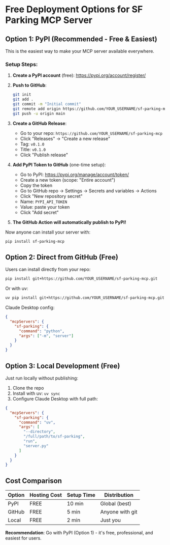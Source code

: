 # Free Deployment Options for SF Parking MCP Server

## Option 1: PyPI (Recommended - Free & Easiest)

This is the easiest way to make your MCP server available everywhere.

### Setup Steps:

1. **Create a PyPI account** (free): https://pypi.org/account/register/

2. **Push to GitHub**:
   ```bash
   git init
   git add .
   git commit -m "Initial commit"
   git remote add origin https://github.com/YOUR_USERNAME/sf-parking-mcp.git
   git push -u origin main
   ```

3. **Create a GitHub Release**:
   - Go to your repo: `https://github.com/YOUR_USERNAME/sf-parking-mcp`
   - Click "Releases" → "Create a new release"
   - Tag: `v0.1.0`
   - Title: `v0.1.0`
   - Click "Publish release"

4. **Add PyPI Token to GitHub** (one-time setup):
   - Go to PyPI: https://pypi.org/manage/account/token/
   - Create a new token (scope: "Entire account")
   - Copy the token
   - Go to GitHub repo → Settings → Secrets and variables → Actions
   - Click "New repository secret"
   - Name: `PYPI_API_TOKEN`
   - Value: paste your token
   - Click "Add secret"

5. **The GitHub Action will automatically publish to PyPI!**

Now anyone can install your server with:
```bash
pip install sf-parking-mcp
```

## Option 2: Direct from GitHub (Free)

Users can install directly from your repo:

```bash
pip install git+https://github.com/YOUR_USERNAME/sf-parking-mcp.git
```

Or with uv:
```bash
uv pip install git+https://github.com/YOUR_USERNAME/sf-parking-mcp.git
```

Claude Desktop config:
```json
{
  "mcpServers": {
    "sf-parking": {
      "command": "python",
      "args": ["-m", "server"]
    }
  }
}
```

## Option 3: Local Development (Free)

Just run locally without publishing:

1. Clone the repo
2. Install with uv: `uv sync`
3. Configure Claude Desktop with full path:

```json
{
  "mcpServers": {
    "sf-parking": {
      "command": "uv",
      "args": [
        "--directory",
        "/full/path/to/sf-parking",
        "run",
        "server.py"
      ]
    }
  }
}
```

## Cost Comparison

| Option | Hosting Cost | Setup Time | Distribution |
|--------|-------------|------------|--------------|
| PyPI   | FREE        | 10 min     | Global (best) |
| GitHub | FREE        | 5 min      | Anyone with git |
| Local  | FREE        | 2 min      | Just you |

**Recommendation**: Go with PyPI (Option 1) - it's free, professional, and easiest for users.
